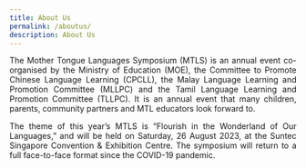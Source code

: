 ```yaml
---
title: About Us
permalink: /aboutus/
description: About Us
---
```

<p style="text-align:justify;">
	The Mother Tongue Languages Symposium (MTLS) is an annual event co-organised by the Ministry of Education (MOE), the Committee to Promote Chinese Language Learning (CPCLL), the Malay Language Learning and Promotion Committee (MLLPC) and the Tamil Language Learning and Promotion Committee (TLLPC). It is an annual event that many children, parents, community partners and MTL educators look forward to. 
</p>
<p style="text-align:justify;">
The theme of this year’s MTLS is “Flourish in the Wonderland of Our Languages,” and will be held on Saturday, 26 August 2023, at the Suntec Singapore Convention &amp; Exhibition Centre. The symposium will return to a full face-to-face format since the COVID-19 pandemic.
</p>